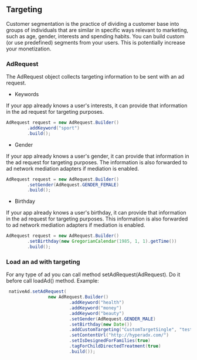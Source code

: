 ## Targeting

Customer segmentation is the practice of dividing a customer base into groups of individuals that are similar in specific ways relevant to marketing, such as age, gender, interests and spending habits. You can build custom (or use predefined) segments from your users. This is potentially increase your monetization. 

### AdRequest

The AdRequest object collects targeting information to be sent with an ad request.

* Keywords

If your app already knows a user's interests, it can provide that information in the ad request for targeting purposes.

```java
AdRequest request = new AdRequest.Builder()
        .addKeyword("sport")
        .build();
```

* Gender

If your app already knows a user's gender, it can provide that information in the ad request for targeting purposes. The information is also forwarded to ad network mediation adapters if mediation is enabled.

```java
AdRequest request = new AdRequest.Builder()
        .setGender(AdRequest.GENDER_FEMALE)
        .build();
```

* Birthday

If your app already knows a user's birthday, it can provide that information in the ad request for targeting purposes. This information is also forwarded to ad network mediation adapters if mediation is enabled.

```java
AdRequest request = new AdRequest.Builder()
        .setBirthday(new GregorianCalendar(1985, 1, 1).getTime())
        .build();
```


### Load an ad with targeting

For any type of ad you can call method setAdRequest(AdRequest). Do it before call loadAd() method.
Example:

```java
 nativeAd.setAdRequest(
                new AdRequest.Builder()
                        .addKeyword("health")
                        .addKeyword("money")
                        .addKeyword("beauty")
                        .setGender(AdRequest.GENDER_MALE)
                        .setBirthday(new Date())
                        .addCustomTargeting("CustomTargetSingle", "testTargetSingle")
                        .setContentUrl("http://hyperadx.com/")
                        .setIsDesignedForFamilies(true)
                        .tagForChildDirectedTreatment(true)
                        .build());
```

